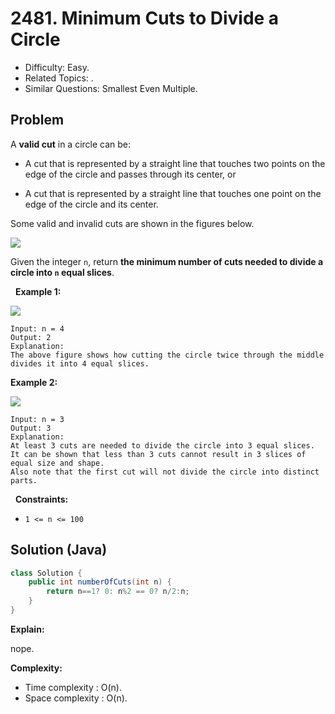# 2481. Minimum Cuts to Divide a Circle

- Difficulty: Easy.
- Related Topics: .
- Similar Questions: Smallest Even Multiple.

## Problem

A **valid cut** in a circle can be:


	
- A cut that is represented by a straight line that touches two points on the edge of the circle and passes through its center, or
	
- A cut that is represented by a straight line that touches one point on the edge of the circle and its center.


Some valid and invalid cuts are shown in the figures below.

![](https://assets.leetcode.com/uploads/2022/10/29/alldrawio.png)

Given the integer ```n```, return **the **minimum** number of cuts needed to divide a circle into **```n```** equal slices**.

 
**Example 1:**

![](https://assets.leetcode.com/uploads/2022/10/24/11drawio.png)

```
Input: n = 4
Output: 2
Explanation: 
The above figure shows how cutting the circle twice through the middle divides it into 4 equal slices.
```

**Example 2:**

![](https://assets.leetcode.com/uploads/2022/10/24/22drawio.png)

```
Input: n = 3
Output: 3
Explanation:
At least 3 cuts are needed to divide the circle into 3 equal slices. 
It can be shown that less than 3 cuts cannot result in 3 slices of equal size and shape.
Also note that the first cut will not divide the circle into distinct parts.
```

 
**Constraints:**


	
- ```1 <= n <= 100```



## Solution (Java)

```java
class Solution {
    public int numberOfCuts(int n) {
        return n==1? 0: n%2 == 0? n/2:n;
    }
}
```

**Explain:**

nope.

**Complexity:**

* Time complexity : O(n).
* Space complexity : O(n).
